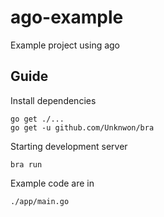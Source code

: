 # ago-example
Example project using ago

## Guide
Install dependencies
```
go get ./...
go get -u github.com/Unknwon/bra
```
Starting development server
```
bra run
```
Example code are in
```
./app/main.go
```
